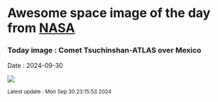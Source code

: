 
# Awesome space image of the day from [NASA](https://api.nasa.gov/)

### Today image : Comet Tsuchinshan-ATLAS over Mexico
Date : 2024-09-30

![](https://apod.nasa.gov/apod/image/2409/CometA3_Korona_1080.jpg)

<small>Latest update : Mon Sep 30 23:15:53 2024</small>
        
